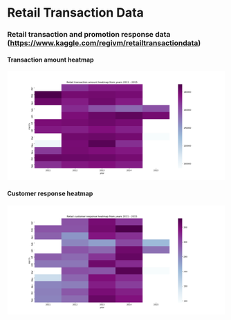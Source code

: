 # Retail Transaction Data
### Retail transaction and promotion response data (https://www.kaggle.com/regivm/retailtransactiondata)

#### Transaction amount heatmap
![alt text](https://github.com/CAVIND46016/Kaggle/blob/master/Retail%20Transaction%20Data/data/tran_amount_heatmap.png)

#### Customer response heatmap
![alt text](https://github.com/CAVIND46016/Kaggle/blob/master/Retail%20Transaction%20Data/data/cust_response_heatmap.png)
